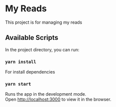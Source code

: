 # My Reads

This project is for managing my reads

## Available Scripts

In the project directory, you can run:


### `yarn install`

For install dependencies

### `yarn start`

Runs the app in the development mode.<br />
Open [http://localhost:3000](http://localhost:3000) to view it in the browser.